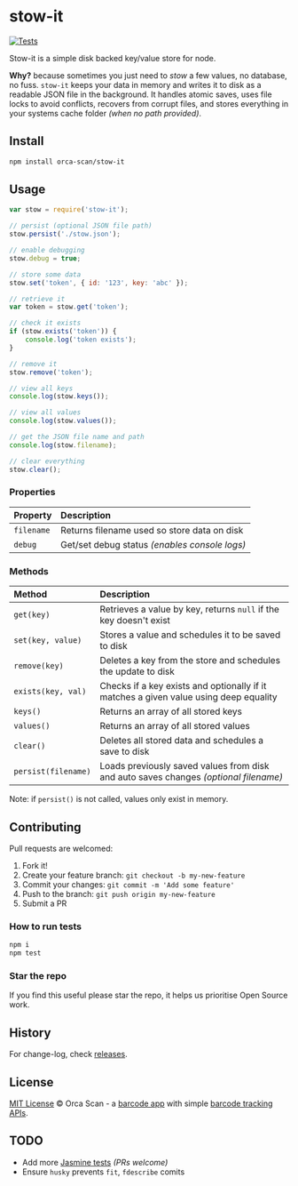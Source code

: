 # stow-it

[![Tests](https://github.com/orca-scan/stow-it/actions/workflows/ci.yml/badge.svg)](https://github.com/orca-scan/stow-it/actions/workflows/ci.yml)

Stow-it is a simple disk backed key/value store for node.

**Why?** because sometimes you just need to _stow_ a few values, no database, no fuss. `stow-it` keeps your data in memory and writes it to disk as a readable JSON file in the background. It handles atomic saves, uses file locks to avoid conflicts, recovers from corrupt files, and stores everything in your systems cache folder _(when no path provided)_.

## Install

```bash
npm install orca-scan/stow-it
```

## Usage

```js
var stow = require('stow-it');

// persist (optional JSON file path)
stow.persist('./stow.json');

// enable debugging
stow.debug = true;

// store some data
stow.set('token', { id: '123', key: 'abc' });

// retrieve it
var token = stow.get('token');

// check it exists
if (stow.exists('token')) {
    console.log('token exists');
}

// remove it
stow.remove('token');

// view all keys
console.log(stow.keys());

// view all values
console.log(stow.values());

// get the JSON file name and path
console.log(stow.filename);

// clear everything
stow.clear();
```

### Properties

Property   | Description
:----------|:---------------------------------------------
`filename` | Returns filename used so store data on disk
`debug`    | Get/set debug status _(enables console logs)_

### Methods

Method              | Description
:-------------------|:-------------------------------------------------------------------------------------
`get(key)`          | Retrieves a value by key, returns `null` if the key doesn't exist
`set(key, value)`   | Stores a value and schedules it to be saved to disk
`remove(key)`       | Deletes a key from the store and schedules the update to disk
`exists(key, val)`  | Checks if a key exists and optionally if it matches a given value using deep equality
`keys()`            | Returns an array of all stored keys
`values()`          | Returns an array of all stored values
`clear()`           | Deletes all stored data and schedules a save to disk
`persist(filename)` | Loads previously saved values from disk and auto saves changes _(optional filename)_

Note: if `persist()` is not called, values only exist in memory.

## Contributing

Pull requests are welcomed:

1. Fork it!
2. Create your feature branch: `git checkout -b my-new-feature`
3. Commit your changes: `git commit -m 'Add some feature'`
4. Push to the branch: `git push origin my-new-feature`
5. Submit a PR

### How to run tests

```bash
npm i
npm test
```

### Star the repo

If you find this useful please star the repo, it helps us prioritise Open Source work.

## History

For change-log, check [releases](https://github.com/orca-scan/stow-it/releases).

## License

[MIT License](LICENSE) © Orca Scan - a [barcode app](https://orcascan.com) with simple [barcode tracking APIs](https://orcascan.com/guides?tag=for-developers).

## TODO

* Add more [Jasmine tests](./tests/) _(PRs welcome)_
* Ensure `husky` prevents `fit`, `fdescribe` comits